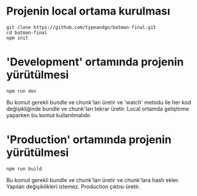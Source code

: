 # Projenin local ortama kurulması
```
git clone https://github.com/typeandgo/batman-final.git
cd batman-final
npm init
```

# 'Development' ortamında projenin yürütülmesi
```
npm run dev
```

Bu komut gerekli bundle ve chunk'ları üretir ve 'watch' metodu ile her kod değişikliğinde bundle ve chunk'ları tekrar üretir. Local ortamda geliştirme yaparken bu komut kullanılmalıdır.


# 'Production' ortamında projenin yürütülmesi
```
npm run build
```

Bu komut gerekli bundle ve chunk'ları üretir ve chunk'lara hash ekler. Yapılan değişiklikleri izlemez. Production çıktısı üretir.
